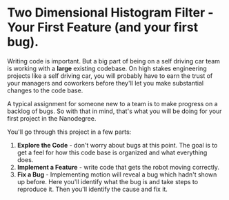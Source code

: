 # Two Dimensional Histogram Filter - Your First Feature (and your first bug).
Writing code is important. But a big part of being on a self driving car team is working with a **large** existing codebase. On high stakes engineering projects like a self driving car, you will probably have to earn the trust of your managers and coworkers before they'll let you make substantial changes to the code base. 

A typical assignment for someone new to a team is to make progress on a backlog of bugs. So with that in mind, that's what you will be doing for your first project in the Nanodegree.

You'll go through this project in a few parts:

1. **Explore the Code** - don't worry about bugs at this point. The goal is to get a feel for how this code base is organized and what everything does.
2. **Implement a Feature** - write code that gets the robot moving correctly.
3. **Fix a Bug** - Implementing motion will reveal a bug which hadn't shown up before. Here you'll identify what the bug is and take steps to reproduce it. Then you'll identify the cause and fix it.
